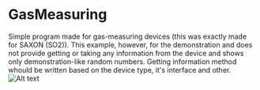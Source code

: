 # GasMeasuring
Simple program made for gas-measuring devices (this was exactly made for SAXON (SO2)).
This example, however, for the demonstration and does not provide getting or taking any information from the device and shows only demonstration-like random numbers.
Getting information method whould be written based on the device type, it's interface and other.
![Alt text](HappyMaxStudio/GasMeasuring/screenshot4prog.jpg?raw=true "Optional Title")
